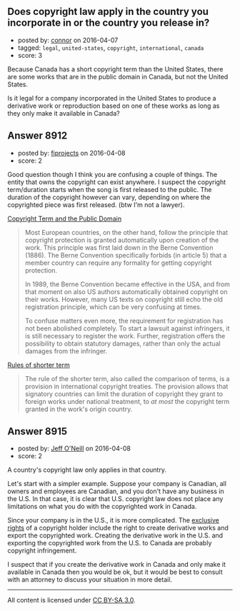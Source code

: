 ## Does copyright law apply in the country you incorporate in or the country you release in?

- posted by: [connor](https://stackexchange.com/users/392995/connor) on 2016-04-07
- tagged: `legal`, `united-states`, `copyright`, `international`, `canada`
- score: 3

Because Canada has a short copyright term than the United States, there are some works that are in the public domain in Canada, but not the United States.

Is it legal for a company incorporated in the United States to produce a derivative work or reproduction based on one of these works as long as they only make it available in Canada?


## Answer 8912

- posted by: [fiprojects](https://stackexchange.com/users/5370155/fiprojects) on 2016-04-08
- score: 2

<p>Good question though I think you are confusing a couple of things. The entity that owns the copyright can exist anywhere. I suspect the copyright term/duration starts when the song is first released to the public. The duration of the copyright however can vary, depending on where the copyrighted piece was first released. (btw I'm not a lawyer).</p>

<p><a href="https://en.wikipedia.org/wiki/List_of_countries&#39;_copyright_lengths" rel="nofollow">Copyright Term and the Public Domain</a></p>

<blockquote>
  <p>Most European countries, on the other hand, follow the principle that copyright protection is granted automatically upon creation of the work. This principle was first laid down in the Berne Convention (1886). The Berne Convention specifically forbids (in article 5) that a member country can require any formality for getting copyright protection.</p>
  
  <p>In 1989, the Berne Convention became effective in the USA, and from that moment on also US authors automatically obtained copyright on their works. However, many US texts on copyright still echo the old registration principle, which can be very confusing at times.</p>
  
  <p>To confuse matters even more, the requirement for registration has not been abolished completely. To start a lawsuit against infringers, it is still necessary to register the work. Further, registration offers the possibility to obtain statutory damages, rather than only the actual damages from the infringer.</p>
</blockquote>

<p><a href="https://en.wikipedia.org/wiki/Rule_of_the_shorter_term" rel="nofollow">Rules of shorter term</a></p>

<blockquote>
  <p>The rule of the shorter term, also called the comparison of terms, is a provision in international copyright treaties. The provision allows that signatory countries can limit the duration of copyright they grant to foreign works under national treatment, to <em>at most</em> the copyright term granted in the work's origin country.</p>
</blockquote>



## Answer 8915

- posted by: [Jeff O'Neill](https://stackexchange.com/users/46273/jeff-o-neill) on 2016-04-08
- score: 2

<p>A country's copyright law only applies in that country.</p>

<p>Let's start with a simpler example.  Suppose your company is Canadian, all owners and employees are Canadian, and you don't have any business in the U.S.  In that case, it is clear that U.S. copyright law does not place any limitations on what you do with the copyrighted work in Canada.</p>

<p>Since your company is in the U.S., it is more complicated.  The <a href="https://en.wikipedia.org/wiki/Copyright#Exclusive_rights" rel="nofollow">exclusive rights</a> of a copyright holder include the right to create derivative works and export the copyrighted work.  Creating the derivative work in the U.S. and exporting the copyrighted work from the U.S. to Canada are probably copyright infringement.</p>

<p>I suspect that if you create the derivative work in Canada and only make it available in Canada then you would be ok, but it would be best to consult with an attorney to discuss your situation in more detail.</p>




---

All content is licensed under [CC BY-SA 3.0](https://creativecommons.org/licenses/by-sa/3.0/).
